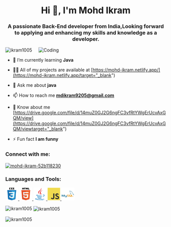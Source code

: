 
<h1 align="center">Hi 👋, I'm Mohd Ikram</h1>
<h3 align="center">A passionate Back-End developer from India,Looking forward to applying and enhancing my skills and knowledge as a developer.</h3>
<img align="right" alt="Coding" width="400" src="https://i.pinimg.com/736x/ce/2c/a9/ce2ca922671610b892b1347e094d4d6e.jpg">

<p align="left"> <img src="https://komarev.com/ghpvc/?username=ikram1005&label=Profile%20views&color=0e75b6&style=flat" alt="ikram1005" /> </p>

- 🌱 I’m currently learning **Java**

- 👨‍💻 All of my projects are available at [https://mohd-ikram.netlify.app/](https://mohd-ikram.netlify.app/target="_blank")

- 💬 Ask me about **java**

- 📫 How to reach me **mdikram9205@gmail.com**

- 📄 Know about me [https://drive.google.com/file/d/14muZ0GJ2G6ngFC3vfRtYWgErUcvAxGQM/view](https://drive.google.com/file/d/14muZ0GJ2G6ngFC3vfRtYWgErUcvAxGQM/viewtarget="_blank")

- ⚡ Fun fact **I am funny**

<h3 align="left">Connect with me:</h3>
<p align="left">
<a href="https://linkedin.com/in/mohd-ikram-52b118230" target="blank"><img align="center" src="https://raw.githubusercontent.com/rahuldkjain/github-profile-readme-generator/master/src/images/icons/Social/linked-in-alt.svg" alt="mohd-ikram-52b118230" height="30" width="40" /></a>
</p>

<h3 align="left">Languages and Tools:</h3>
<p align="left"> <a href="https://www.w3schools.com/css/" target="_blank" rel="noreferrer"> <img src="https://raw.githubusercontent.com/devicons/devicon/master/icons/css3/css3-original-wordmark.svg" alt="css3" width="40" height="40"/> </a> <a href="https://www.w3.org/html/" target="_blank" rel="noreferrer"> <img src="https://raw.githubusercontent.com/devicons/devicon/master/icons/html5/html5-original-wordmark.svg" alt="html5" width="40" height="40"/> </a> <a href="https://www.java.com" target="_blank" rel="noreferrer"> <img src="https://raw.githubusercontent.com/devicons/devicon/master/icons/java/java-original.svg" alt="java" width="40" height="40"/> </a> <a href="https://developer.mozilla.org/en-US/docs/Web/JavaScript" target="_blank" rel="noreferrer"> <img src="https://raw.githubusercontent.com/devicons/devicon/master/icons/javascript/javascript-original.svg" alt="javascript" width="40" height="40"/> </a> <a href="https://www.mysql.com/" target="_blank" rel="noreferrer"> <img src="https://raw.githubusercontent.com/devicons/devicon/master/icons/mysql/mysql-original-wordmark.svg" alt="mysql" width="40" height="40"/> </a> </p>

<p><img align="left" src="https://github-readme-stats.vercel.app/api/top-langs?username=ikram1005&show_icons=true&locale=en&layout=compact" alt="ikram1005" /></p>

<p>&nbsp;<img align="center" src="https://github-readme-stats.vercel.app/api?username=ikram1005&show_icons=true&locale=en" alt="ikram1005" /></p>

<p><img align="center" src="https://github-readme-streak-stats.herokuapp.com/?user=ikram1005&" alt="ikram1005" /></p>
